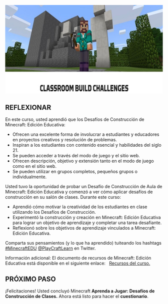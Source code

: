 

![Screenshot of the Classroom Build Challenges banner and title from the website.](../media/e33a7a0e-3a1a-4362-b32e-6126913ca321.jpg)

## **REFLEXIONAR**

En este curso, usted aprendió que los Desafíos de Construcción de Minecraft: Edición Educativa:

*   Ofrecen una excelente forma de involucrar a estudiantes y educadores en proyectos creativos y resolución de problemas.
*   Inspiran a los estudiantes con contenido esencial y habilidades del siglo 21.
*   Se pueden acceder a través del modo de juego y el sitio web.
*   Ofrecen descripción, objetivo y extensión tanto en el modo de juego como en el sitio web.
*   Se pueden utilizar en grupos completos, pequeños grupos o individualmente.

Usted tuvo la oportunidad de probar un Desafío de Construcción de Aula de Minecraft: Edición Educativa y comenzó a ver cómo aplicar desafíos de construcción en su salón de clases. Durante este curso:

*   Aprendió cómo motivar la creatividad de los estudiantes en clase utilizando los Desafíos de Construcción.
*   Experimentó la construcción y creación en Minecraft: Edición Educativa para lograr un objetivo de aprendizaje y completar una tarea desafiante.
*   Reflexionó sobre los objetivos de aprendizaje vinculados a Minecraft: Edición Educativa.

Comparta sus pensamientos (y lo que ha aprendido) tuiteando los hashtags [#MinecraftEDU](https://twitter.com/search?f=tweets&vertical=default&q=%23minecraftedu&src=typd) [@PlayCraftLearn](https://twitter.com/search?q=%40PlayCraftLearn&src=typed_query) en Twitter.

Información adicional: El documento de recursos de Minecraft: Edición Educativa está disponible en el siguiente enlace:   [Recursos del curso.](https://redqualitasedu-my.sharepoint.com/:b:/g/personal/ppenalva_redqualitas_edu_uy/ET6oMMgA2DFMjCluRAjASKgBTQctbGEJJJ_sWijBYc-yHA?e=NdMqxH)   
  

## **PRÓXIMO PASO**

¡Felicitaciones! Usted concluyó Minecraft **Aprenda a Jugar: Desafíos de Construcción de Clases.** Ahora está listo para hacer el **cuestionario**.